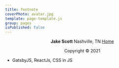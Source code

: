```yaml
---
title: footnote
coverPhoto: avatar.jpg
template: page-template.js
group: pages
isPublished: false
---
```


<center>

**Jake Scott** Nashville, TN [Home](/) <br />

Copyright &copy; 2021

<script type="text/javascript">

  var today = new Date();
  var year = today.getFullYear();
  document.write(year);

</script>


</center>

* GatsbyJS, ReactJs, CSS in JS